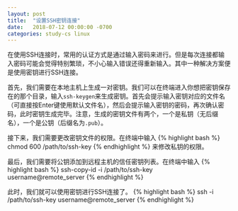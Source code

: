 ```yaml
---
layout: post
title:  "设置SSH密钥连接"
date:   2018-07-12 00:00:00 -0700
categories: study-cs linux
---
```


在使用SSH连接时，常用的认证方式是通过输入密码来进行。但是每次连接都输入密码可能会觉得特别繁琐，不小心输入错误还得重新输入。其中一种解决方案便是使用密钥进行SSH连接。

首先，我们需要在本地主机上生成一对密钥。我们可以在终端进入你想把密钥保存在的那个目录，输入`ssh-keygen`来生成密钥。首先会提示输入密钥对应的文件名（可直接按Enter键使用默认文件名），然后会提示输入密钥的密码，再次确认密码，此时密钥生成完毕。注意，生成的密钥文件有两个，一个是私钥（无后缀名），一个是公钥（后缀名为`.pub`）。

接下来，我们需要更改密钥文件的权限。在终端中输入
{% highlight bash %}
chmod 600 /path/to/ssh-key
{% endhighlight %}
来修改私钥的权限。

最后，我们需要将公钥添加到远程主机的信任密钥列表。在终端中输入
{% highlight bash %}
ssh-copy-id -i /path/to/ssh-key username@remote_server
{% endhighlight %}

此时，我们就可以使用密钥进行SSH连接了。
{% highlight bash %}
ssh -i /path/to/ssh-key username@remote_server
{% endhighlight %}